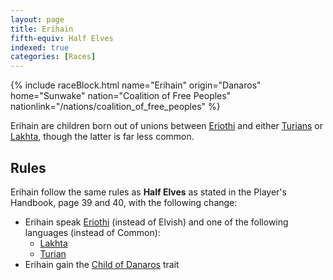 ```yaml
---
layout: page
title: Erihain
fifth-equiv: Half Elves
indexed: true
categories: [Races]
---
```


{% include raceBlock.html name="Erihain" origin="Danaros" home="Sunwake" nation="Coalition of Free Peoples" nationlink="/nations/coalition_of_free_peoples" %}

Erihain are children born out of unions between [Eriothi](/races/eriothi) and either [Turians](/races/turians) or [Lakhta](/races/lakhta), though the latter is
far less common.


## Rules

Erihain follow the same rules as **Half Elves** as stated in the Player's Handbook, page 39 and 40, with the following change:

- Erihain speak [Eriothi](/general/languages) (instead of Elvish) and one of the following languages (instead of Common):
  - [Lakhta](/general/languages)
  - [Turian](/general/languages)
- Erihain gain the [Child of Danaros](/rules/child_of_danaros) trait
